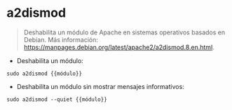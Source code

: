 # a2dismod

> Deshabilita un módulo de Apache en sistemas operativos basados en Debian.
> Más información: <https://manpages.debian.org/latest/apache2/a2dismod.8.en.html>.

- Deshabilita un módulo:

`sudo a2dismod {{módulo}}`

- Deshabilita un módulo sin mostrar mensajes informativos:

`sudo a2dismod --quiet {{módulo}}`
